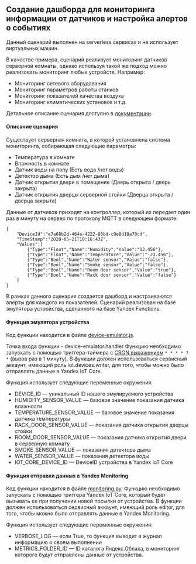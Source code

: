 ## Создание дашборда для мониторинга информации от датчиков и настройка алертов о событиях

Данный сценарий выполнен на serverless сервисах и не использует виртуальных машин.

В качестве примера, сценарий реализует мониторинг датчиков серверной комнаты,
однако используя такой же подход можно реализовать мониторинг любых устройств. Например:
 - Мониторинг сетевого оборудования
 - Мониторинг параметров работы станков
 - Мониторинг показателей качества воздуха
 - Мониторинг климатических установок
 и т.д.

Детальное описание сценария доступно в [документации](https://cloud.yandex.ru/docs/solutions/iot/monitoring).

#### Описание сценария
Существует серверная комната, в которой установлена система мониторинга,
собирающая следующие параметры:
 - Температура в комнате
 - Влажность в комнате
 - Датчик воды на полу (Есть вода /нет воды)
 - Детектор дыма (Есть дым /нет дыма)
 - Датчик открытия двери в помещение (Дверь открыта / дверь закрыта)
 - Датчик открытия дверцы серверной стойки (Дверца открыта / дверца закрыта)

Данные от датчиков приходят на контроллер, который их передает один раз в минуту на сервер по протоколу MQTT в следующем формате:

```
{
    "DeviceId":"e7a68b2d-464e-4222-88bd-c9e8d10a70cd",
    "TimeStamp":"2020-05-21T10:16:43Z",
    "Values":[
        {"Type":"Float","Name":"Humidity","Value":"12.456"},
        {"Type":"Float","Name":"Temperature","Value":"-23.456"},
        {"Type":"Bool","Name":"Water sensor","Value":"false"},
        {"Type":"Bool","Name":"Smoke sensor","Value":"false"},
        {"Type":"Bool","Name":"Room door sensor","Value":"true"},
        {"Type":"Bool","Name":"Rack door sensor","Value":"false"}
    ]
}
```

В рамках данного сценария создается дашборд и настраиваются алерты для каждого из показателей.
Сценарий реализован на базе эмулятора устройства, сделанного на базе Yandex Functions.


#### Функция эмулятора устройства

Код функции находится в файле [device-emulator.js](device-emulator.js).

Точка входа функции - device-emulator.handler
Функцию необходимо запускать с помощью триггера-таймера с [CRON выражением](https://cloud.yandex.ru/docs/functions/concepts/trigger/timer#cron-expression) `* * * * ? *` (вызов раз в 1 минуту).
В функции должен использоваться сервисный аккаунт, имеющий роль iot.devices.writer, для того, чтобы можно было отправлять данные в Yandex IoT Core.

Функция использует следующие переменные окружения:
- DEVICE_ID — уникальный ID нашего эмулируемого устройства
- HUMIDITY_SENSOR_VALUE — базовое значение показания датчика влажности
- TEMPERATURE_SENSOR_VALUE — базовое значение показания датчика температуры
- RACK_DOOR_SENSOR_VALUE — показания датчика открытия дверцы стойки
- ROOM_DOOR_SENSOR_VALUE — показания датчика открытия двери в серверную комнату
- SMOKE_SENSOR_VALUE — показания детектора дыма
- WATER_SENSOR_VALUE — показания детектора воды
- IOT_CORE_DEVICE_ID — DeviceID устройства в Yandex IoT Core


#### Функция отправки данных в Yandex Monitoring

Код функции находится в файле [monitoring.py](monitoring.py).
Функцию необходимо запускать с помощью триггера Yandex IoT Core, который будет вызывать ее при получении новой посылки от устройства.
В функции должен использоваться сервисный аккаунт, имеющий роль editor, для того, чтобы можно было отправлять данные в Yandex Monitoring.

Функция использует следующие переменные окружения:
 - VERBOSE_LOG — если True, то функция выводит в журнал информацию о своем выполнении
 - METRICS_FOLDER_ID — ID каталога Яндекс.Облака, в мониторинг которого будут отправлены данные от устройства.
